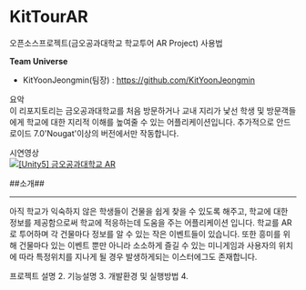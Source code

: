 # KitTourAR
오픈소스프로젝트(금오공과대학교 학교투어 AR Project) 사용법

**Team Universe**
- KitYoonJeongmin(팀장) : https://github.com/KitYoonJeongmin

요악  
이 리포지토리는 금오공과대학교를 처음 방문하거나 교내 지리가 낯선 학생 및 방문객들에게 학교에 대한 지리적 이해를 높여줄 수 있는 어플리케이션입니다. 추가적으로 안드로이드 7.0'Nougat'이상의 버전에서만 작동합니다.

시연영상  
[![[Unity5] 금오공과대학교 AR](http://img.youtube.com/vi/fs6GoU8HAss/0.jpg)](https://www.youtube.com/watch?v=fs6GoU8HAss)


##소개##
***
아직 학교가 익숙하지 않은 학생들이 건물을 쉽게 찾을 수 있도록 해주고, 학교에 대한 정보를 제공함으로써 학교에 적응하는데 도움을 주는 어플리케이션 입니다. 학교를 AR로 투어하며 각 건물마다 정보를 알 수 있는 작은 이벤트들이 있습니다. 또한 흥미를 위해 건물마다 있는 이벤트 뿐만 아니라 소소하게 즐길 수 있는 미니게임과 사용자의 위치에 따라 특정위치를 지나게 될 경우 발생하게되는 이스터에그도 존재합니다.


 프로젝트 설명
2. 기능설명
3. 개발환경 및 실행방법
4. 
